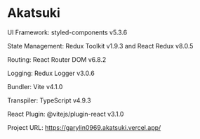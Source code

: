 # Akatsuki

UI Framework: styled-components v5.3.6

State Management: Redux Toolkit v1.9.3 and React Redux v8.0.5

Routing: React Router DOM v6.8.2

Logging: Redux Logger v3.0.6

Bundler: Vite v4.1.0

Transpiler: TypeScript v4.9.3

React Plugin: @vitejs/plugin-react v3.1.0

Project URL: https://garylin0969.akatsuki.vercel.app/

